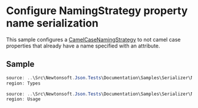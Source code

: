 ﻿# Configure NamingStrategy property name serialization

This sample configures a [CamelCaseNamingStrategy](/API/newtonsoft/json/serialization/camelcasenamingstrategy/) to not camel case properties that already have a name specified with an attribute.

## Sample

```csharp Types
source: ..\Src\Newtonsoft.Json.Tests\Documentation\Samples\Serializer\NamingStrategySkipSpecifiedNames.cs
region: Types
```

```csharp Usage
source: ..\Src\Newtonsoft.Json.Tests\Documentation\Samples\Serializer\NamingStrategySkipSpecifiedNames.cs
region: Usage
```
